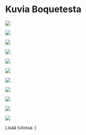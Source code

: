 # Kuvia Boquetesta


[![](1.jpg)](http://www.pitkonaarinparatiisi.info/1.jpg)

[![](2.jpg)](http://www.pitkonaarinparatiisi.info/2.jpg)

[![](3.jpg)](http://www.pitkonaarinparatiisi.info/3.jpg)

[![](4.jpg)](http://www.pitkonaarinparatiisi.info/4.jpg)

[![](5.jpg)](http://www.pitkonaarinparatiisi.info/5.jpg)

[![](6.jpg)](http://www.pitkonaarinparatiisi.info/6.jpg)

[![](7.jpg)](http://www.pitkonaarinparatiisi.info/7.jpg)

[![](8.jpg)](http://www.pitkonaarinparatiisi.info/8.jpg)

[![](9.jpg)](http://www.pitkonaarinparatiisi.info/9.jpg)

[![](10.jpg)](http://www.pitkonaarinparatiisi.info/10.jpg)

[![](IMG_6034.JPG)](http://www.pitkonaarinparatiisi.info/IMG_6034.JPG)

Lisää tulossa :)
